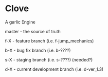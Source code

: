 # Clove
A garlic Engine

master - the source of truth

f-X - feature branch (i.e. f-jump_mechanics)

b-X - bug fix branch (i.e. b-????)

s-X - staging branch (i.e. s-????) (needed?)

d-X - current development branch (i.e. d-ver_1.3)
